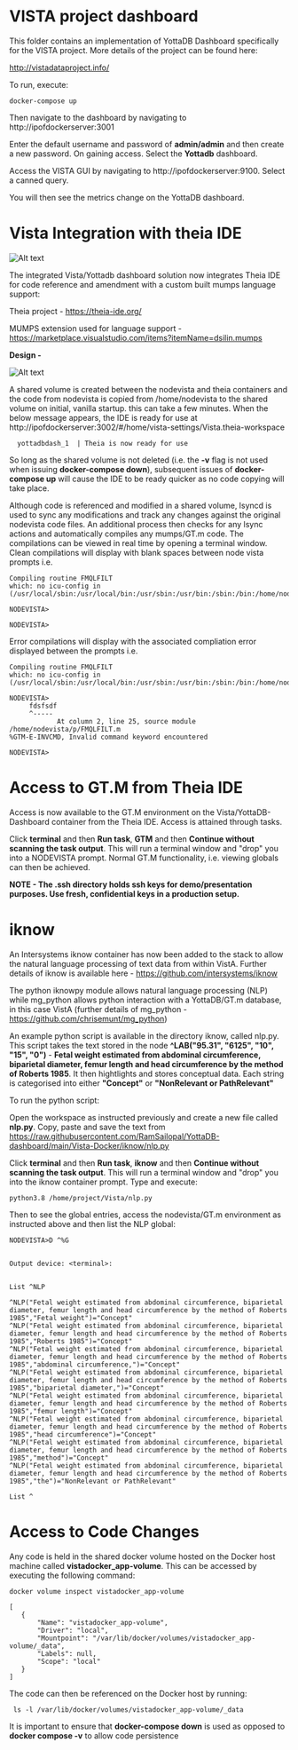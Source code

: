 # VISTA project dashboard

This folder contains an implementation of YottaDB Dashboard specifically for the VISTA project. More details of the project can be found here:

 http://vistadataproject.info/

To run, execute:

    docker-compose up

Then navigate to the dashboard by navigating to http://ipofdockerserver:3001

Enter the default username and password of **admin/admin** and then create a new password. On gaining access. Select the **Yottadb** dashboard.

Access the VISTA GUI by navigating to http://ipofdockerserver:9100. Select a canned query. 

You will then see the metrics change on the YottaDB dashboard.

# Vista Integration with theia IDE

![Alt text](theia-ide.PNG?raw=true "theia IDE")

The integrated Vista/Yottadb dashboard solution now integrates Theia IDE for code reference and amendment with a custom built mumps language support:

Theia project - https://theia-ide.org/

MUMPS extension used for language support - https://marketplace.visualstudio.com/items?itemName=dsilin.mumps

**Design -** 

![Alt text](Yottadb-dashboard.png?raw=true "Arch design")

A shared volume is created between the nodevista and theia containers and the code from nodevista is copied from /home/nodevista to the shared volume on initial, vanilla startup. this can take a few minutes. When the below message appears, the IDE is ready for use at http://ipofdockerserver:3002/#/home/vista-settings/Vista.theia-workspace

      yottadbdash_1  | Theia is now ready for use
      
So long as the shared volume is not deleted (i.e. the **-v** flag is not used when issuing **docker-compose down**), subsequent issues of **docker-compose up** will cause the IDE to be ready quicker as no code copying will take place.

Although code is referenced and modified in a shared volume, lsyncd is used to sync any modifications and track any changes against the original nodevista code files. An additional process then checks for any lsync actions and automatically compiles any mumps/GT.m code. The compilations can be viewed in real time by opening a terminal window. Clean compilations will display with blank spaces between node vista prompts i.e.

    Compiling routine FMQLFILT
    which: no icu-config in (/usr/local/sbin:/usr/local/bin:/usr/sbin:/usr/bin:/sbin:/bin:/home/nodevista/lib/gtm)
   
    NODEVISTA>

    NODEVISTA>
    
Error compilations will display with the associated compliation error displayed between the prompts i.e.
 
    Compiling routine FMQLFILT
    which: no icu-config in (/usr/local/sbin:/usr/local/bin:/usr/sbin:/usr/bin:/sbin:/bin:/home/nodevista/lib/gtm)
    
    NODEVISTA>
         fdsfsdf
         ^-----
                At column 2, line 25, source module /home/nodevista/p/FMQLFILT.m
    %GTM-E-INVCMD, Invalid command keyword encountered

    NODEVISTA>
    
    
# Access to GT.M from Theia IDE

Access is now available to the GT.M environment on the Vista/YottaDB-Dashboard container from the Theia IDE. Access is attained through tasks. 

Click **terminal** and then **Run task**, **GTM** and then **Continue without scanning the task output**. This will run a terminal window and "drop" you into a NODEVISTA prompt. Normal GT.M functionality, i.e. viewing globals can then be achieved.

**NOTE - The .ssh directory holds  ssh keys for demo/presentation purposes. Use fresh, confidential keys in a production setup.**

# iknow

An Intersystems iknow container has now been added to the stack to allow the natural language processing of text data from within VistA. Further details of iknow is available here - https://github.com/intersystems/iknow

The python iknowpy module allows natural language processing (NLP) while mg_python allows python interaction with a YottaDB/GT.m database, in this case VistA (further details of mg_python - https://github.com/chrisemunt/mg_python)

An example python script is available in the directory iknow, called nlp.py. This script takes the text stored in the node **^LAB("95.31", "6125", "10", "15", "0")** - **Fetal weight estimated from abdominal circumference, biparietal diameter, femur length and head circumference by the method of Roberts 1985**. It then hightlights and stores conceptual data. Each string is categorised into either **"Concept"** or **"NonRelevant or PathRelevant"**

To run the python script:

Open the workspace as instructed previously and create a new file called **nlp.py**. Copy, paste and save the text from https://raw.githubusercontent.com/RamSailopal/YottaDB-dashboard/main/Vista-Docker/iknow/nlp.py

Click **terminal** and then **Run task**, **iknow** and then **Continue without scanning the task output**. This will run a terminal window and "drop" you into the iknow container prompt. Type and execute:

    python3.8 /home/project/Vista/nlp.py
    
Then to see the global entries, access the nodevista/GT.m environment as instructed above and then list the NLP global:

    NODEVISTA>D ^%G


    Output device: <terminal>: 


    List ^NLP

    ^NLP("Fetal weight estimated from abdominal circumference, biparietal diameter, femur length and head circumference by the method of Roberts 1985","Fetal weight")="Concept"
    ^NLP("Fetal weight estimated from abdominal circumference, biparietal diameter, femur length and head circumference by the method of Roberts 1985","Roberts 1985")="Concept"
    ^NLP("Fetal weight estimated from abdominal circumference, biparietal diameter, femur length and head circumference by the method of Roberts 1985","abdominal circumference,")="Concept"
    ^NLP("Fetal weight estimated from abdominal circumference, biparietal diameter, femur length and head circumference by the method of Roberts 1985","biparietal diameter,")="Concept"
    ^NLP("Fetal weight estimated from abdominal circumference, biparietal diameter, femur length and head circumference by the method of Roberts 1985","femur length")="Concept"
    ^NLP("Fetal weight estimated from abdominal circumference, biparietal diameter, femur length and head circumference by the method of Roberts 1985","head circumference")="Concept"
    ^NLP("Fetal weight estimated from abdominal circumference, biparietal diameter, femur length and head circumference by the method of Roberts 1985","method")="Concept"
    ^NLP("Fetal weight estimated from abdominal circumference, biparietal diameter, femur length and head circumference by the method of Roberts 1985","the")="NonRelevant or PathRelevant"

    List ^


# Access to Code Changes

Any code is held in the shared docker volume hosted on the Docker host machine called **vistadocker_app-volume**. This can be accessed by executing the following command:

    docker volume inspect vistadocker_app-volume
    
    [
       {
           "Name": "vistadocker_app-volume",
           "Driver": "local",
           "Mountpoint": "/var/lib/docker/volumes/vistadocker_app-volume/_data",
           "Labels": null,
           "Scope": "local"
       }
    ]
    
 The code can then be referenced on the Docker host by running:
 
     ls -l /var/lib/docker/volumes/vistadocker_app-volume/_data
     
It is important to ensure that **docker-compose down** is used as opposed to **docker compose -v** to allow code persistence
    

    


